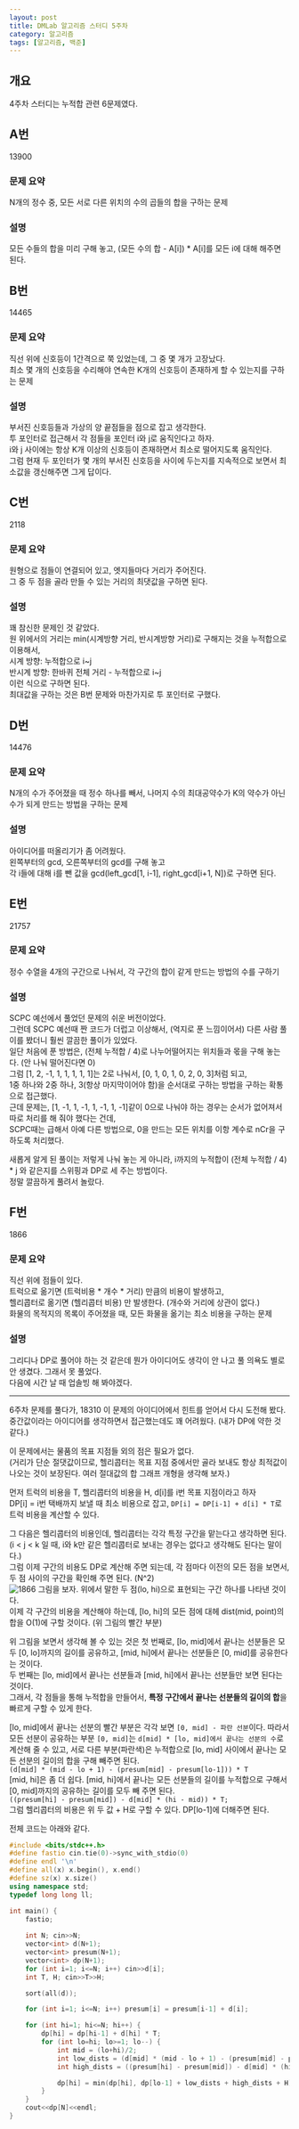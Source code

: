 ```yaml
---
layout: post
title: DMLab 알고리즘 스터디 5주차
category: 알고리즘
tags: [알고리즘, 백준]
---
```


## 개요

4주차 스터디는 누적합 관련 6문제였다.

## A번
<boj-elem>13900</boj-elem>

### 문제 요약

N개의 정수 중, 모든 서로 다른 위치의 수의 곱들의 합을 구하는 문제 

### 설명

모든 수들의 합을 미리 구해 놓고, (모든 수의 합 - A\[i\]) * A\[i\]를 모든 i에 대해 해주면 된다.

## B번
<boj-elem>14465</boj-elem>

### 문제 요약

직선 위에 신호등이 1간격으로 쭉 있었는데, 그 중 몇 개가 고장났다.  
최소 몇 개의 신호등을 수리해야 연속한 K개의 신호등이 존재하게 할 수 있는지를 구하는 문제  

### 설명

부서진 신호등들과 가상의 양 끝점들을 점으로 잡고 생각한다.  
투 포인터로 접근해서 각 점들을 포인터 i와 j로 움직인다고 하자.    
i와 j 사이에는 항상 K개 이상의 신호등이 존재하면서 최소로 떨어지도록 움직인다.  
그럼 현재 두 포인터가 몇 개의 부서진 신호등을 사이에 두는지를 지속적으로 보면서 최소값을 갱신해주면 그게 답이다.  

## C번
<boj-elem>2118</boj-elem>

### 문제 요약

원형으로 점들이 연결되어 있고, 엣지들마다 거리가 주어진다.  
그 중 두 점을 골라 만들 수 있는 거리의 최댓값을 구하면 된다.  

### 설명

꽤 참신한 문제인 것 같았다.  
원 위에서의 거리는 min(시계방향 거리, 반시계방향 거리)로 구해지는 것을 누적합으로 이용해서,  
시계 방향: 누적합으로 i~j  
반시계 방향: 한바퀴 전체 거리 - 누적합으로 i~j  
이런 식으로 구하면 된다.  
최대값을 구하는 것은 B번 문제와 마찬가지로 투 포인터로 구했다.  

## D번
<boj-elem>14476</boj-elem>

### 문제 요약

N개의 수가 주어졌을 때 정수 하나를 빼서, 나머지 수의 최대공약수가 K의 약수가 아닌 수가 되게 만드는 방법을 구하는 문제  

### 설명

아이디어를 떠올리기가 좀 어려웠다.  
왼쪽부터의 gcd, 오른쪽부터의 gcd를 구해 놓고  
각 i들에 대해 i를 뺀 값을 gcd(left_gcd[1, i-1], right_gcd[i+1, N])로 구하면 된다.  

## E번
<boj-elem>21757</boj-elem>

### 문제 요약

정수 수열을 4개의 구간으로 나눠서, 각 구간의 합이 같게 만드는 방법의 수를 구하기  

### 설명

SCPC 예선에서 풀었던 문제의 쉬운 버전이었다.  
그런데 SCPC 예선때 짠 코드가 더럽고 이상해서, (억지로 푼 느낌이어서) 다른 사람 풀이를 봤더니 훨씬 깔끔한 풀이가 있었다.  
일단 처음에 푼 방법은, (전체 누적합 / 4)로 나누어떨어지는 위치들과 몫을 구해 놓는다. (안 나눠 떨어진다면 0)    
그럼 [1, 2, -1, 1, 1, 1, 1, 1]는 2로 나눠서, [0, 1, 0, 1, 0, 2, 0, 3]처럼 되고,  
1중 하나와 2중 하나, 3(항상 마지막이어야 함)을 순서대로 구하는 방법을 구하는 확통으로 접근했다.  
근데 문제는, [1, -1, 1, -1, 1, -1, 1, -1]같이 0으로 나눠야 하는 경우는 순서가 없어져서 따로 처리를 해 줘야 했다는 건데,  
SCPC때는 급해서 아예 다른 방법으로, 0을 만드는 모든 위치를 이항 계수로 nCr을 구하도록 처리했다.  

새롭게 알게 된 풀이는 저렇게 나눠 놓는 게 아니라, i까지의 누적합이 (전체 누적합 / 4) * j 와 같은지를 스위핑과 DP로 세 주는 방법이다.  
정말 깔끔하게 풀려서 놀랐다.  

## F번
<boj-elem>1866</boj-elem>

### 문제 요약

직선 위에 점들이 있다.  
트럭으로 옮기면 (트럭비용 * 개수 * 거리) 만큼의 비용이 발생하고,  
헬리콥터로 옮기면 (헬리콥터 비용) 만 발생한다. (개수와 거리에 상관이 없다.)  
화물의 목적지의 목록이 주어졌을 때, 모든 화물을 옮기는 최소 비용을 구하는 문제  

### 설명

그리디나 DP로 풀어야 하는 것 같은데 뭔가 아이디어도 생각이 안 나고 풀 의욕도 별로 안 생겼다. 그래서 못 풀었다.  
다음에 시간 날 때 업솔빙 해 봐야겠다.  

<hr />

6주차 문제를 풀다가, <boj-elem>18310</boj-elem> 이 문제의 아이디어에서 힌트를 얻어서 다시 도전해 봤다.  
중간값이라는 아이디어를 생각하면서 접근했는데도 꽤 어려웠다. (내가 DP에 약한 것 같다.)  

이 문제에서는 물품의 목표 지점들 외의 점은 필요가 없다.  
(거리가 단순 절댓값이므로, 헬리콥터는 목표 지점 중에서만 골라 보내도 항상 최적값이 나오는 것이 보장된다. 여러 절대값의 합 그래프 개형을 생각해 보자.)  


먼저 트럭의 비용을 T, 헬리콥터의 비용을 H, d\[i\]를 i번 목표 지점이라고 하자  
DP\[i\] = i번 택배까지 보낼 때 최소 비용으로 잡고, `DP[i] = DP[i-1] + d[i] * T`로 트럭 비용을 계산할 수 있다.


그 다음은 헬리콥터의 비용인데, 헬리콥터는 각각 특정 구간을 맡는다고 생각하면 된다.  
(i < j < k 일 때, i와 k만 같은 헬리콥터로 보내는 경우는 없다고 생각해도 된다는 말이다.)  
그럼 이제 구간의 비용도 DP로 계산해 주면 되는데, 각 점마다 이전의 모든 점을 보면서, 두 점 사이의 구간을 확인해 주면 된다. (N^2)  
![1866](/assets/img/posts/1866.png)
그림을 보자. 위에서 말한 두 점(lo, hi)으로 표현되는 구간 하나를 나타낸 것이다.  
이제 각 구간의 비용을 계산해야 하는데, [lo, hi]의 모든 점에 대헤 dist(mid, point)의 합을 O(1)에 구할 것이다. (위 그림의 빨간 부분)  


위 그림을 보면서 생각해 볼 수 있는 것은 첫 번째로, [lo, mid]에서 끝나는 선분들은 모두 [0, lo]까지의 길이를 공유하고, [mid, hi]에서 끝나는 선분들은 [0, mid]를 공유한다는 것이다.  
두 번째는 [lo, mid]에서 끝나는 선분들과 [mid, hi]에서 끝나는 선분들만 보면 된다는 것이다.  
그래서, 각 점들을 통해 누적합을 만들어서, **특정 구간에서 끝나는 선분들의 길이의 합**을 빠르게 구할 수 있게 한다.  


[lo, mid]에서 끝나는 선분의 빨간 부분은 각각 보면 `[0, mid] - 파란 선분`이다. 따라서 모든 선분이 공유하는 부분 `[0, mid]`는 `d[mid] * [lo, mid]에서 끝나는 선분의 수`로 계산해 줄 수 있고, 서로 다른 부분(파란색)은 누적합으로 [lo, mid] 사이에서 끝나는 모든 선분의 길이의 합을 구해 빼주면 된다.  
`(d[mid] * (mid - lo + 1) - (presum[mid] - presum[lo-1])) * T`  
[mid, hi]은 좀 더 쉽다. [mid, hi]에서 끝나는 모든 선분들의 길이를 누적합으로 구해서 [0, mid]까지의 공유하는 길이를 모두 빼 주면 된다.  
`((presum[hi] - presum[mid]) - d[mid] * (hi - mid)) * T;`  
그럼 헬리콥터의 비용은 위 두 값 + H로 구할 수 있다. DP\[lo-1\]에 더해주면 된다.  


전체 코드는 아래와 같다.  
```cpp
#include <bits/stdc++.h>
#define fastio cin.tie(0)->sync_with_stdio(0)
#define endl '\n'
#define all(x) x.begin(), x.end()
#define sz(x) x.size()
using namespace std;
typedef long long ll;

int main() {
    fastio;
    
    int N; cin>>N;
    vector<int> d(N+1);
    vector<int> presum(N+1);
    vector<int> dp(N+1);
    for (int i=1; i<=N; i++) cin>>d[i];
    int T, H; cin>>T>>H;

    sort(all(d));

    for (int i=1; i<=N; i++) presum[i] = presum[i-1] + d[i];

    for (int hi=1; hi<=N; hi++) {
        dp[hi] = dp[hi-1] + d[hi] * T;
        for (int lo=hi; lo>=1; lo--) {
            int mid = (lo+hi)/2;
            int low_dists = (d[mid] * (mid - lo + 1) - (presum[mid] - presum[lo-1])) * T;
            int high_dists = ((presum[hi] - presum[mid]) - d[mid] * (hi - mid)) * T;

            dp[hi] = min(dp[hi], dp[lo-1] + low_dists + high_dists + H);
        }
    }
    cout<<dp[N]<<endl;
}
```